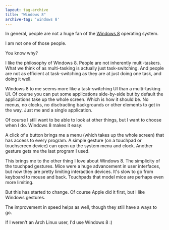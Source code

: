 ```yaml
---
layout: tag-archive
title: "Windows 8"
archive-tag: 'windows 8'
---
```


In general, people are not a huge fan of the [Windows 8](http://windows.microsoft.com/en-US/windows-8/meet) operating system.

I am not one of those people.

You know why?

I like the philosophy of Windows 8. People are not inherently multi-taskers. What we think of as multi-tasking is actually just task-switching. And people are not as efficient at task-switching as they are at just doing one task, and doing it well.

Windows 8 to me seems more like a task-switching UI than a multi-tasking UI. Of course you can put some applications side-by-side but by default the applications take up the whole screen. Which is how it should be. No menus, no clocks, no disctracting backgrounds or other elements to get in the way. Just me and a single application.

Of course I still want to be able to look at other things, but I want to choose when I do. Windows 8 makes it easy:

A click of a button brings me a menu (which takes up the whole screen) that has access to every program. A simple gesture (on a touchpad or touchscreen device) can open up the system menu and clock. Another gesture gets me the last program I used.

This brings me to the other thing I love about Windows 8. The simplicity of the touchpad gestures. Mice were a huge advancement in user interfaces, but now they are pretty limiting interaction devices. It's slow to go from keyboard to mouse and back. Touchpads that model mice are perhaps even more limiting. 

But this has started to change. Of course Apple did it first, but I like Windows gestures.

The improvement in speed helps as well, though they still have a ways to go.

If I weren't an Arch Linux user, I'd use Windows 8 :)
